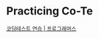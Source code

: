 # Practicing Co-Te

[코딩테스트 연습 | 프로그래머스](https://programmers.co.kr/learn/challenges, "programmers link")
